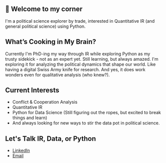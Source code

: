 ## 👋 Welcome to my corner
I'm a political science explorer by trade, interested in Quantitative IR (and general political science) using Python.
  
## What’s Cooking in My Brain?
Currently I'm PhD-ing my way through IR while exploring Python as my trusty sidekick - not as an expert yet. Still learning, but always amazed. 
I'm exploring it for analyzing the political dynamics that shape our world. Like having a digital Swiss Army knife for research. And yes, it does work wonders even for qualitative analysis (who knew?).

## Current Interests

- Conflict & Cooperation Analysis
- Quantitative IR
- Python for Data Science (Still figuring out the ropes, but excited to break things and learn)
- And always looking for new ways to stir the data pot in political science.

## Let's Talk IR, Data, or Python

- [LinkedIn](https://www.linkedin.com/in/aanw/)
- [Email](mailto:ahmad.anwar@stud.uni-corvinus.hu)




<!---
aanpop/aanpop is a ✨ special ✨ repository because its `README.md` (this file) appears on your GitHub profile.
You can click the Preview link to take a look at your changes.
--->
